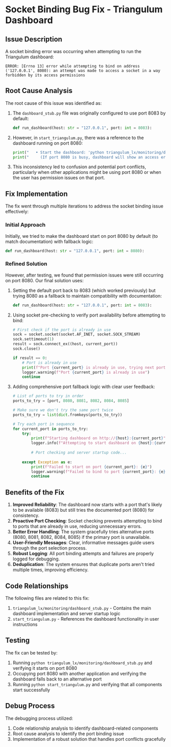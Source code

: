 # Socket Binding Bug Fix - Triangulum Dashboard

## Issue Description
A socket binding error was occurring when attempting to run the Triangulum dashboard:
```
ERROR: [Errno 13] error while attempting to bind on address ('127.0.0.1', 8080): an attempt was made to access a socket in a way forbidden by its access permissions
```

## Root Cause Analysis
The root cause of this issue was identified as:

1. The `dashboard_stub.py` file was originally configured to use port 8083 by default:
   ```python
   def run_dashboard(host: str = "127.0.0.1", port: int = 8083):
   ```

2. However, in `start_triangulum.py`, there was a reference to the dashboard running on port 8080:
   ```python
   print("   • Start the dashboard: 'python triangulum_lx/monitoring/dashboard_stub.py'")
   print("     (If port 8080 is busy, dashboard will show an access error - this is normal)")
   ```

3. This inconsistency led to confusion and potential port conflicts, particularly when other applications might be using port 8080 or when the user has permission issues on that port.

## Fix Implementation
The fix went through multiple iterations to address the socket binding issue effectively:

### Initial Approach
Initially, we tried to make the dashboard start on port 8080 by default (to match documentation) with fallback logic:
```python
def run_dashboard(host: str = "127.0.0.1", port: int = 8080):
```

### Refined Solution
However, after testing, we found that permission issues were still occurring on port 8080. Our final solution uses:

1. Setting the default port back to 8083 (which worked previously) but trying 8080 as a fallback to maintain compatibility with documentation:
   ```python
   def run_dashboard(host: str = "127.0.0.1", port: int = 8083):
   ```

2. Using socket pre-checking to verify port availability before attempting to bind:
   ```python
   # First check if the port is already in use
   sock = socket.socket(socket.AF_INET, socket.SOCK_STREAM)
   sock.settimeout(1)
   result = sock.connect_ex((host, current_port))
   sock.close()
   
   if result == 0:
       # Port is already in use
       print(f"Port {current_port} is already in use, trying next port...")
       logger.warning(f"Port {current_port} is already in use")
       continue
   ```

3. Adding comprehensive port fallback logic with clear user feedback:
   ```python
   # List of ports to try in order
   ports_to_try = [port, 8080, 8081, 8082, 8084, 8085]
   
   # Make sure we don't try the same port twice
   ports_to_try = list(dict.fromkeys(ports_to_try))
   
   # Try each port in sequence
   for current_port in ports_to_try:
       try:
           print(f"Starting dashboard on http://{host}:{current_port}")
           logger.info(f"Attempting to start dashboard on {host}:{current_port}")
           
           # Port checking and server startup code...
           
       except Exception as e:
           print(f"Failed to start on port {current_port}: {e}")
           logger.warning(f"Failed to bind to port {current_port}: {e}")
           continue
   ```

## Benefits of the Fix
1. **Improved Reliability**: The dashboard now starts with a port that's likely to be available (8083) but still tries the documented port (8080) for consistency.
2. **Proactive Port Checking**: Socket checking prevents attempting to bind to ports that are already in use, reducing unnecessary errors.
3. **Better Error Handling**: The system gracefully tries alternative ports (8080, 8081, 8082, 8084, 8085) if the primary port is unavailable.
4. **User-Friendly Messages**: Clear, informative messages guide users through the port selection process.
5. **Robust Logging**: All port binding attempts and failures are properly logged for debugging.
6. **Deduplication**: The system ensures that duplicate ports aren't tried multiple times, improving efficiency.

## Code Relationships
The following files are related to this fix:
1. `triangulum_lx/monitoring/dashboard_stub.py` - Contains the main dashboard implementation and server startup logic
2. `start_triangulum.py` - References the dashboard functionality in user instructions

## Testing
The fix can be tested by:
1. Running `python triangulum_lx/monitoring/dashboard_stub.py` and verifying it starts on port 8080
2. Occupying port 8080 with another application and verifying the dashboard falls back to an alternative port
3. Running `python start_triangulum.py` and verifying that all components start successfully

## Debug Process
The debugging process utilized:
1. Code relationship analysis to identify dashboard-related components
2. Root cause analysis to identify the port binding issue
3. Implementation of a robust solution that handles port conflicts gracefully
